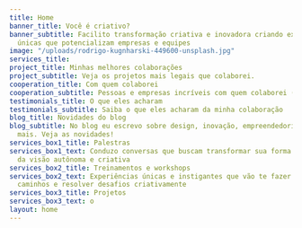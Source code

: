 ```yaml
---
title: Home
banner_title: Você é criativo?
banner_subtitle: Facilito transformação criativa e inovadora criando experiências
  únicas que potencializam empresas e equipes
image: "/uploads/rodrigo-kugnharski-449600-unsplash.jpg"
services_title: 
project_title: Minhas melhores colaborações
project_subtitle: Veja os projetos mais legais que colaborei.
cooperation_title: Com quem colaborei
cooperation_subtitle: Pessoas e empresas incríveis com quem colaborei (trabalhei junto).
testimonials_title: O que eles acharam
testimonials_subtitle: Saiba o que eles acharam da minha colaboração
blog_title: Novidades do blog
blog_subtitle: No blog eu escrevo sobre design, inovação, empreendedorismo e muito
  mais. Veja as novidades!
services_box1_title: Palestras
services_box1_text: Conduzo conversas que buscam transformar sua forma de pensar através
  da visão autônoma e criativa
services_box2_title: Treinamentos e workshops
services_box2_text: Experiências únicas e instigantes que vão te fazer descobrir novos
  caminhos e resolver desafios criativamente
services_box3_title: Projetos
services_box3_text: o
layout: home
---
```


